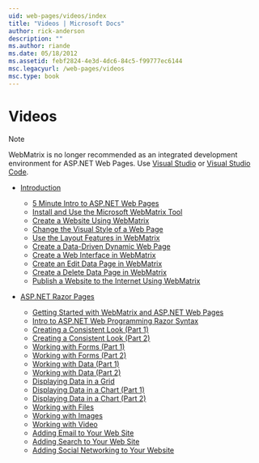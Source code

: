 ```yaml
---
uid: web-pages/videos/index
title: "Videos | Microsoft Docs"
author: rick-anderson
description: ""
ms.author: riande
ms.date: 05/18/2012
ms.assetid: febf2824-4e3d-4dc6-84c5-f99777ec6144
msc.legacyurl: /web-pages/videos
msc.type: book
---
```

Videos
====================

> [!NOTE] 
> WebMatrix is no longer recommended as an integrated development environment for ASP.NET Web Pages. Use [Visual Studio](xref:aspnet/web-pages/overview/getting-started/program-asp-net-web-pages-in-visual-studio) or [Visual Studio Code](https://code.visualstudio.com/).

- [Introduction](introduction/index.md)

    - [5 Minute Intro to ASP.NET Web Pages](introduction/5-minute-introduction-to-aspnet-web-pages.md)
    - [Install and Use the Microsoft WebMatrix Tool](introduction/install-and-use-the-microsoft-webmatrix-tool.md)
    - [Create a Website Using WebMatrix](introduction/create-a-website-using-webmatrix.md)
    - [Change the Visual Style of a Web Page](introduction/change-the-visual-style-of-a-web-page.md)
    - [Use the Layout Features in WebMatrix](introduction/use-the-layout-features-in-webmatrix.md)
    - [Create a Data-Driven Dynamic Web Page](introduction/create-a-data-driven-dynamic-web-page.md)
    - [Create a Web Interface in WebMatrix](introduction/create-a-web-interface-in-webmatrix.md)
    - [Create an Edit Data Page in WebMatrix](introduction/create-an-edit-data-page-in-webmatrix.md)
    - [Create a Delete Data Page in WebMatrix](introduction/create-a-delete-data-page-in-webmatrix.md)
    - [Publish a Website to the Internet Using WebMatrix](introduction/publish-a-website-to-the-internet-using-webmatrix.md)
- [ASP.NET Razor Pages](aspnet-razor-pages/index.md)

    - [Getting Started with WebMatrix and ASP.NET Web Pages](aspnet-razor-pages/getting-started-with-webmatrix-and-aspnet-web-pages.md)
    - [Intro to ASP.NET Web Programming Razor Syntax](aspnet-razor-pages/introduction-to-aspnet-web-programming-using-the-razor-syntax.md)
    - [Creating a Consistent Look (Part 1)](aspnet-razor-pages/creating-a-consistent-look-part-1.md)
    - [Creating a Consistent Look (Part 2)](aspnet-razor-pages/creating-a-consistent-look-part-2.md)
    - [Working with Forms (Part 1)](aspnet-razor-pages/working-with-forms-part-1.md)
    - [Working with Forms (Part 2)](aspnet-razor-pages/working-with-forms-part-2.md)
    - [Working with Data (Part 1)](aspnet-razor-pages/working-with-data-part-1.md)
    - [Working with Data (Part 2)](aspnet-razor-pages/working-with-data-part-2.md)
    - [Displaying Data in a Grid](aspnet-razor-pages/displaying-data-in-a-grid.md)
    - [Displaying Data in a Chart (Part 1)](aspnet-razor-pages/displaying-data-in-a-chart-part-1.md)
    - [Displaying Data in a Chart (Part 2)](aspnet-razor-pages/displaying-data-in-a-chart-part-2.md)
    - [Working with Files](aspnet-razor-pages/working-with-files.md)
    - [Working with Images](aspnet-razor-pages/working-with-images.md)
    - [Working with Video](aspnet-razor-pages/working-with-video.md)
    - [Adding Email to Your Web Site](aspnet-razor-pages/adding-email-to-your-web-site.md)
    - [Adding Search to Your Web Site](aspnet-razor-pages/adding-search-to-your-web-site.md)
    - [Adding Social Networking to Your Website](aspnet-razor-pages/adding-social-networking-to-your-website.md)
